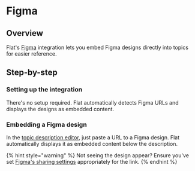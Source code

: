 # Figma

## Overview

Flat's [Figma](https://www.figma.com/) integration lets you embed Figma designs directly into topics for easier reference.

## Step-by-step

### Setting up the integration

There's no setup required. Flat automatically detects Figma URLs and displays the designs as embedded content.

### Embedding a Figma design

In the [topic description editor](../topics/topic-descriptions.md), just paste a URL to a Figma design. Flat automatically displays it as embedded content below the description.

{% hint style="warning" %}
Not seeing the design appear? Ensure you've set [Figma's sharing settings](https://help.figma.com/hc/en-us/articles/360040531773-Share-files-and-prototypes) appropriately for the link.&#x20;
{% endhint %}
